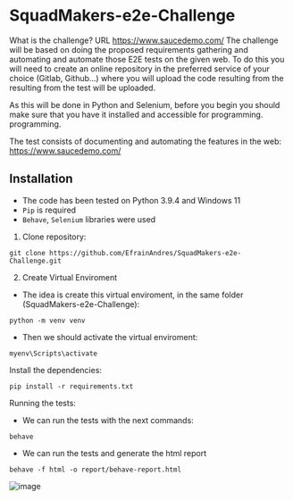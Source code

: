 # SquadMakers-e2e-Challenge

What is the challenge?
URL https://www.saucedemo.com/
The challenge will be based on doing the proposed requirements gathering and automating
and automate those E2E tests on the given web.
To do this you will need to create an online repository in the preferred service
of your choice (Gitlab, Github...) where you will upload the code resulting from the
resulting from the test will be uploaded. 


As this will be done in Python and Selenium, before you begin
you should make sure that you have it installed and accessible for programming.
programming.


The test consists of documenting and automating the features in
the web: https://www.saucedemo.com/

## Installation
- The code has been tested on Python 3.9.4 and Windows 11
- `Pip` is required
- `Behave`, `Selenium` libraries were used

1. Clone repository:
```
git clone https://github.com/EfrainAndres/SquadMakers-e2e-Challenge.git
```

2. Create Virtual Enviroment
- The idea is create this virtual enviroment, in the same folder (SquadMakers-e2e-Challenge):
```
python -m venv venv
```
- Then we should activate the virtual enviroment:
```
myenv\Scripts\activate
```
Install the dependencies:
```
pip install -r requirements.txt
```

Running the tests:
- We can run the tests with the next commands:
```
behave
```

- We can run the tests and generate the html report
```
behave -f html -o report/behave-report.html
```

![image](https://user-images.githubusercontent.com/20568951/208354238-7c241df3-d721-4a5b-baad-439fbe4fa633.png)

